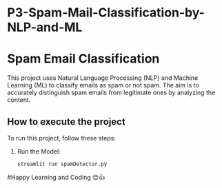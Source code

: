 # P3-Spam-Mail-Classification-by-NLP-and-ML

<h1>Spam Email Classification</h1>

<p>This project uses Natural Language Processing (NLP) and Machine Learning (ML) to classify emails as spam or not spam. The aim is to accurately distinguish spam emails from legitimate ones by analyzing the content.</p>

<h2>How to execute the project</h2>
<p>To run this project, follow these steps:</p>
<ol>
    <li> Run the Model:
        <pre><code>streamlit run spamDetector.py</code></pre>
    </li>
</ol>

#Happy Learning and Coding 😊👍
